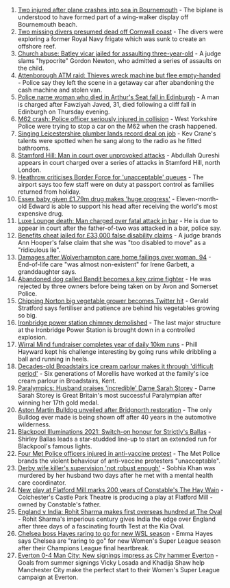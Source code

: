 1. [Two injured after plane crashes into sea in Bournemouth](https://www.bbc.co.uk/news/uk-england-dorset-58448700?at_medium=RSS&at_campaign=KARANGA) - The biplane is understood to have formed part of a wing-walker display off Bournemouth beach.
2. [Two missing divers presumed dead off Cornwall coast](https://www.bbc.co.uk/news/uk-england-cornwall-58443729?at_medium=RSS&at_campaign=KARANGA) - The divers were exploring a former Royal Navy frigate which was sunk to create an offshore reef.
3. [Church abuse: Batley vicar jailed for assaulting three-year-old](https://www.bbc.co.uk/news/uk-england-leeds-58437999?at_medium=RSS&at_campaign=KARANGA) - A judge slams "hypocrite" Gordon Newton, who admitted a series of assaults on the child.
4. [Attenborough ATM raid: Thieves wreck machine but flee empty-handed](https://www.bbc.co.uk/news/uk-england-nottinghamshire-58448325?at_medium=RSS&at_campaign=KARANGA) - Police say they left the scene in a getaway car after abandoning the cash machine and stolen van.
5. [Police name woman who died in Arthur's Seat fall in Edinburgh](https://www.bbc.co.uk/news/uk-scotland-edinburgh-east-fife-58450378?at_medium=RSS&at_campaign=KARANGA) - A man is charged after Fawziyah Javed, 31, died following a cliff fall in Edinburgh on Thursday evening.
6. [M62 crash: Police officer seriously injured in collision](https://www.bbc.co.uk/news/uk-england-york-north-yorkshire-58447179?at_medium=RSS&at_campaign=KARANGA) - West Yorkshire Police were trying to stop a car on the M62 when the crash happened.
7. [Singing Leicestershire plumber lands record deal on job](https://www.bbc.co.uk/news/uk-england-leicestershire-58438715?at_medium=RSS&at_campaign=KARANGA) - Kev Crane's talents were spotted when he sang along to the radio as he fitted bathrooms.
8. [Stamford Hill: Man in court over unprovoked attacks](https://www.bbc.co.uk/news/uk-england-london-58447120?at_medium=RSS&at_campaign=KARANGA) - Abdullah Qureshi appears in court charged over a series of attacks in Stamford Hill, north London.
9. [Heathrow criticises Border Force for 'unacceptable' queues](https://www.bbc.co.uk/news/uk-58448565?at_medium=RSS&at_campaign=KARANGA) - The airport says too few staff were on duty at passport control as families returned from holiday.
10. [Essex baby given £1.79m drug makes 'huge progress'](https://www.bbc.co.uk/news/uk-england-essex-58423608?at_medium=RSS&at_campaign=KARANGA) - Eleven-month-old Edward is able to support his head after receiving the world's most expensive drug.
11. [Luxe Lounge death: Man charged over fatal attack in bar](https://www.bbc.co.uk/news/uk-england-manchester-58447259?at_medium=RSS&at_campaign=KARANGA) - He is due to appear in court after the father-of-two was attacked in a bar, police say.
12. [Benefits cheat jailed for £33,000 false disability claims](https://www.bbc.co.uk/news/uk-england-devon-58442067?at_medium=RSS&at_campaign=KARANGA) - A judge brands Ann Hooper's false claim that she was "too disabled to move" as a "ridiculous lie".
13. [Damages after Wolverhampton care home failings over woman, 94](https://www.bbc.co.uk/news/uk-england-birmingham-58447843?at_medium=RSS&at_campaign=KARANGA) - End-of-life care "was almost non-existent" for Irene Garbett, a granddaughter says.
14. [Abandoned dog called Bandit becomes a key crime fighter](https://www.bbc.co.uk/news/uk-england-bristol-58436702?at_medium=RSS&at_campaign=KARANGA) - He was rejected by three owners before being taken on by Avon and Somerset Police.
15. [Chipping Norton big vegetable grower becomes Twitter hit](https://www.bbc.co.uk/news/uk-england-oxfordshire-58428295?at_medium=RSS&at_campaign=KARANGA) - Gerald Stratford says fertiliser and patience are behind his vegetables growing so big.
16. [Ironbridge power station chimney demolished](https://www.bbc.co.uk/news/uk-england-shropshire-58436886?at_medium=RSS&at_campaign=KARANGA) - The last major structure at the Ironbridge Power Station is brought down in a controlled explosion.
17. [Wirral Mind fundraiser completes year of daily 10km runs](https://www.bbc.co.uk/news/uk-england-merseyside-58437608?at_medium=RSS&at_campaign=KARANGA) - Phill Hayward kept his challenge interesting by going runs while dribbling a ball and running in heels.
18. [Decades-old Broadstairs ice cream parlour makes it through 'difficult period'](https://www.bbc.co.uk/news/uk-england-kent-58423212?at_medium=RSS&at_campaign=KARANGA) - Six generations of Morellis have worked at the family's ice cream parlour in Broadstairs, Kent.
19. [Paralympics: Husband praises 'incredible' Dame Sarah Storey](https://www.bbc.co.uk/news/uk-england-manchester-58424306?at_medium=RSS&at_campaign=KARANGA) - Dame Sarah Storey is Great Britain's most successful Paralympian after winning her 17th gold medal.
20. [Aston Martin Bulldog unveiled after Bridgnorth restoration](https://www.bbc.co.uk/news/uk-england-shropshire-58437122?at_medium=RSS&at_campaign=KARANGA) - The only Bulldog ever made is being shown off after 40 years in the automotive wilderness.
21. [Blackpool Illuminations 2021: Switch-on honour for Strictly's Ballas](https://www.bbc.co.uk/news/uk-england-lancashire-58440257?at_medium=RSS&at_campaign=KARANGA) - Shirley Ballas leads a star-studded line-up to start an extended run for Blackpool's famous lights.
22. [Four Met Police officers injured in anti-vaccine protest](https://www.bbc.co.uk/news/uk-england-london-58440700?at_medium=RSS&at_campaign=KARANGA) - The Met Police brands the violent behaviour of anti-vaccine protesters "unacceptable".
23. [Derby wife killer's supervision 'not robust enough'](https://www.bbc.co.uk/news/uk-england-derbyshire-58359111?at_medium=RSS&at_campaign=KARANGA) - Sobhia Khan was murdered by her husband two days after he met with a mental health care coordinator.
24. [New play at Flatford Mill marks 200 years of Constable's The Hay Wain](https://www.bbc.co.uk/news/uk-england-essex-58335685?at_medium=RSS&at_campaign=KARANGA) - Colchester's Castle Park Theatre is producing a play at Flatford Mill - owned by Constable's father.
25. [England v India: Rohit Sharma makes first overseas hundred at The Oval](https://www.bbc.co.uk/sport/cricket/58443010?at_medium=RSS&at_campaign=KARANGA) - Rohit Sharma's imperious century gives India the edge over England after three days of a fascinating fourth Test at the Kia Oval.
26. [Chelsea boss Hayes raring to go for new WSL season](https://www.bbc.co.uk/sport/football/58447437?at_medium=RSS&at_campaign=KARANGA) - Emma Hayes says Chelsea are "raring to go" for new Women's Super League season after their Champions League final heartbreak.
27. [Everton 0-4 Man City: New signings impress as City hammer Everton](https://www.bbc.co.uk/sport/football/58366049?at_medium=RSS&at_campaign=KARANGA) - Goals from summer signings Vicky Losada and Khadija Shaw help Manchester City make the perfect start to their Women's Super League campaign at Everton.

